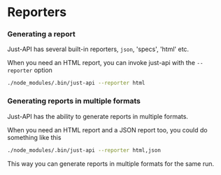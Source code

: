 # Reporters


### Generating a report ###
Just-API has several built-in reporters, `json`, 'specs', 'html' etc.

When you need an HTML report, you can invoke just-api with the `--reporter` option

```sh
./node_modules/.bin/just-api --reporter html
```

### Generating reports in multiple formats ###

Just-API has the ability to generate reports in multiple formats.

When you need an HTML report and a JSON report too, you could do something like this

```sh
./node_modules/.bin/just-api --reporter html,json
```

This way you can generate reports in multiple formats for the same run.
